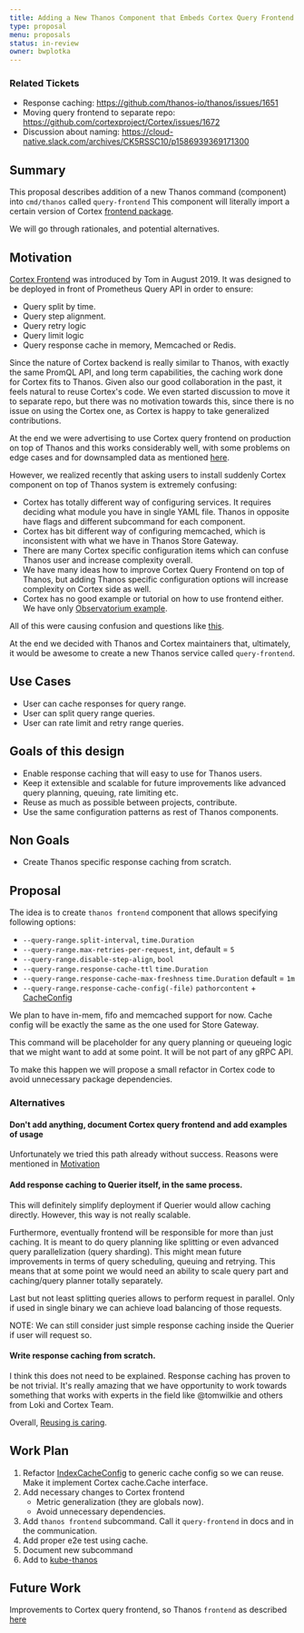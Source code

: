 ```yaml
---
title: Adding a New Thanos Component that Embeds Cortex Query Frontend
type: proposal
menu: proposals
status: in-review
owner: bwplotka
---
```


### Related Tickets

* Response caching: https://github.com/thanos-io/thanos/issues/1651
* Moving query frontend to separate repo: https://github.com/cortexproject/Cortex/issues/1672
* Discussion about naming: https://cloud-native.slack.com/archives/CK5RSSC10/p1586939369171300

## Summary

This proposal describes addition of a new Thanos command (component) into `cmd/thanos` called `query-frontend`
This component will literally import a certain version of Cortex [frontend package](https://github.com/cortexproject/Cortex/tree/4410bed704e7d8f63418b02b328ddb93d99fad0b/pkg/querier/frontend).

We will go through rationales, and potential alternatives.

## Motivation

[Cortex Frontend](https://www.youtube.com/watch?v=eyBbImSDOrI&t=2s) was introduced by Tom in August 2019. It was designed
to be deployed in front of Prometheus Query API in order to ensure:

* Query split by time.
* Query step alignment.
* Query retry logic
* Query limit logic
* Query response cache in memory, Memcached or Redis.

Since the nature of Cortex backend is really similar to Thanos, with exactly the same PromQL API, and long term capabilities, the caching
work done for Cortex fits to Thanos. Given also our good collaboration in the past, it feels natural to reuse Cortex's code.
We even started discussion to move it to separate repo, but there was no motivation towards this, since there is no issue on using
the Cortex one, as Cortex is happy to take generalized contributions.

At the end we were advertising to use Cortex query frontend on production on top of Thanos and this works considerably well, with some
problems on edge cases and for downsampled data as mentioned [here](https://github.com/thanos-io/thanos/issues/1651).

However, we realized recently that asking users to install suddenly Cortex component on top of Thanos system is extremely confusing:

* Cortex has totally different way of configuring services. It requires deciding what module you have in single YAML file. Thanos in opposite
have flags and different subcommand for each component.
* Cortex has bit different way of configuring memcached, which is inconsistent with what we have in Thanos Store Gateway.
* There are many Cortex specific configuration items which can confuse Thanos user and increase complexity overall.
* We have many ideas how to improve Cortex Query Frontend on top of Thanos, but adding Thanos specific configuration options will increase
complexity on Cortex side as well.
* Cortex has no good example or tutorial on how to use frontend either. We have only [Observatorium example](https://github.com/observatorium/configuration/blob/5129a8beb9507f29aec05566ca9a0f2ad82bbf76/environments/openshift/manifests/observatorium-template.yaml#L515).

All of this were causing confusion and questions like [this](https://cloud-native.slack.com/archives/CK5RSSC10/p1586504362400300?thread_ts=1586492170.387900&cid=CK5RSSC10).

At the end we decided with Thanos and Cortex maintainers that, ultimately, it would be awesome to create a new Thanos service called `query-frontend`.

## Use Cases

* User can cache responses for query range.
* User can split query range queries.
* User can rate limit and retry range queries.

## Goals of this design

* Enable response caching that will easy to use for Thanos users.
* Keep it extensible and scalable for future improvements like advanced query planning, queuing, rate limiting etc.
* Reuse as much as possible between projects, contribute.
* Use the same configuration patterns as rest of Thanos components.

## Non Goals

* Create Thanos specific response caching from scratch.

## Proposal

The idea is to create `thanos frontend` component that allows specifying following options:

* `--query-range.split-interval`, `time.Duration`
* `--query-range.max-retries-per-request`, `int`, default = `5`
* `--query-range.disable-step-align`, `bool`
* `--query-range.response-cache-ttl` `time.Duration`
* `--query-range.response-cache-max-freshness` `time.Duration` default = `1m`
* `--query-range.response-cache-config(-file)` `pathorcontent` + [CacheConfig](https://github.com/thanos-io/thanos/blob/55cb8ca38b3539381dc6a781e637df15c694e50a/pkg/store/cache/factory.go#L32)

We plan to have in-mem, fifo and memcached support for now. Cache config will be exactly the same as the one used for Store Gateway.

This command will be placeholder for any query planning or queueing logic that we might want to add at some point. It will be not part of any gRPC API.

To make this happen we will propose a small refactor in Cortex code to avoid unnecessary package dependencies.

### Alternatives

#### Don't add anything, document Cortex query frontend and add examples of usage

Unfortunately we tried this path already without success. Reasons were mentioned in [Motivation](202004_embedd_cortex_frontend.md#Motivation)

#### Add response caching to Querier itself, in the same process.

This will definitely simplify deployment if Querier would allow caching directly. However, this way is not really scalable.

Furthermore, eventually frontend will be responsible for more than just caching. It is meant to do query planning like splitting or even
advanced query parallelization (query sharding). This might mean future improvements in terms of query scheduling, queuing and retrying.
This means that at some point we would need an ability to scale query part and caching/query planner totally separately.

Last but not least splitting queries allows to perform request in parallel. Only if used in single binary we can achieve load balancing of those requests.

NOTE: We can still consider just simple response caching inside the Querier if user will request so.

#### Write response caching from scratch.

I think this does not need to be explained. Response caching has proven to be not trivial. It's really amazing that we
have opportunity to work towards something that works with experts in the field like @tomwilkie and others from Loki and Cortex Team.

Overall, [Reusing is caring](https://www.bwplotka.dev/2020/how-to-became-oss-maintainer/#5-want-more-help-give-back-help-others).

## Work Plan

1. Refactor [IndexCacheConfig](https://github.com/thanos-io/thanos/blob/55cb8ca38b3539381dc6a781e637df15c694e50a/pkg/store/cache/factory.go#L32) to generic cache config so we can reuse.
Make it implement Cortex cache.Cache interface.
1. Add necessary changes to Cortex frontend
    * Metric generalization (they are globals now).
    * Avoid unnecessary dependencies.
1. Add `thanos frontend` subcommand. Call it `query-frontend` in docs and in the communication.
1. Add proper e2e test using cache.
1. Document new subcommand
1. Add to [kube-thanos](https://github.com/thanos-io/kube-thanos)

## Future Work

Improvements to Cortex query frontend, so Thanos `frontend` as described [here](https://github.com/thanos-io/thanos/issues/1651)
